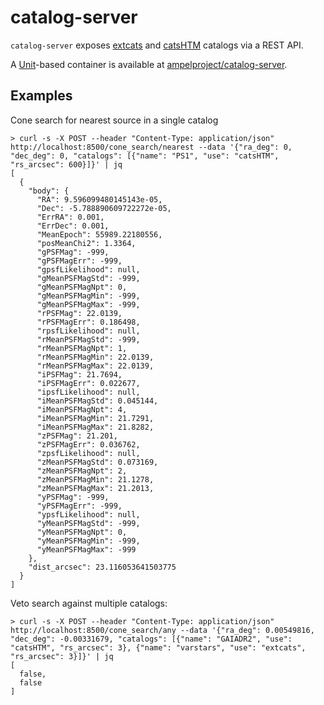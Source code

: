 # catalog-server

`catalog-server` exposes [extcats](https://github.com/MatteoGiomi/extcats) and [catsHTM](https://github.com/maayane/catsHTM) catalogs via a REST API.

A [Unit](https://unit.nginx.org)-based container is available at [ampelproject/catalog-server](https://hub.docker.com/r/ampelproject/catalog-server).

## Examples

Cone search for nearest source in a single catalog
```shell
> curl -s -X POST --header "Content-Type: application/json" http://localhost:8500/cone_search/nearest --data '{"ra_deg": 0, "dec_deg": 0, "catalogs": [{"name": "PS1", "use": "catsHTM", "rs_arcsec": 600}]}' | jq
[
  {
    "body": {
      "RA": 9.596099480145143e-05,
      "Dec": -5.788890609722272e-05,
      "ErrRA": 0.001,
      "ErrDec": 0.001,
      "MeanEpoch": 55989.22180556,
      "posMeanChi2": 1.3364,
      "gPSFMag": -999,
      "gPSFMagErr": -999,
      "gpsfLikelihood": null,
      "gMeanPSFMagStd": -999,
      "gMeanPSFMagNpt": 0,
      "gMeanPSFMagMin": -999,
      "gMeanPSFMagMax": -999,
      "rPSFMag": 22.0139,
      "rPSFMagErr": 0.186498,
      "rpsfLikelihood": null,
      "rMeanPSFMagStd": -999,
      "rMeanPSFMagNpt": 1,
      "rMeanPSFMagMin": 22.0139,
      "rMeanPSFMagMax": 22.0139,
      "iPSFMag": 21.7694,
      "iPSFMagErr": 0.022677,
      "ipsfLikelihood": null,
      "iMeanPSFMagStd": 0.045144,
      "iMeanPSFMagNpt": 4,
      "iMeanPSFMagMin": 21.7291,
      "iMeanPSFMagMax": 21.8282,
      "zPSFMag": 21.201,
      "zPSFMagErr": 0.036762,
      "zpsfLikelihood": null,
      "zMeanPSFMagStd": 0.073169,
      "zMeanPSFMagNpt": 2,
      "zMeanPSFMagMin": 21.1278,
      "zMeanPSFMagMax": 21.2013,
      "yPSFMag": -999,
      "yPSFMagErr": -999,
      "ypsfLikelihood": null,
      "yMeanPSFMagStd": -999,
      "yMeanPSFMagNpt": 0,
      "yMeanPSFMagMin": -999,
      "yMeanPSFMagMax": -999
    },
    "dist_arcsec": 23.116053641503775
  }
]
```

Veto search against multiple catalogs:
```shell
> curl -s -X POST --header "Content-Type: application/json" http://localhost:8500/cone_search/any --data '{"ra_deg": 0.00549816, "dec_deg": -0.00331679, "catalogs": [{"name": "GAIADR2", "use": "catsHTM", "rs_arcsec": 3}, {"name": "varstars", "use": "extcats", "rs_arcsec": 3}]}' | jq
[
  false,
  false
]
````
